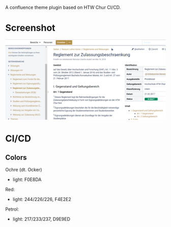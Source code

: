 A confluence theme plugin based on HTW Chur CI/CD.

# Screenshot
![Screenshot](/readme.png)

# CI/CD
## Colors
Ochre (dt. Ocker)
- light: F0E8DA

Red:
- light: 244/226/226, F4E2E2


Petrol:
- light: 217/233/237, D9E9ED
